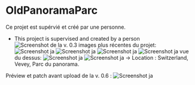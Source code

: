# OldPanoramaParc
 Ce projet est supérvié et créé par une personne.
 - This project is supervised and created by a person
![Screenshot de la v. 0.3](https://github.com/Zetsukae/OldPanoramaParc/releases/download/file/parc.du.panorama-MC.jpeg)
images plus récentes du projet:
![Screenshot ja](https://github.com/Zetsukae/OldPanoramaParc/releases/download/file/parc.du.panorama2.png)
![Screenshot ja](https://github.com/Zetsukae/OldPanoramaParc/releases/download/file/parc.du.panorama3.png)
![Screenshot ja](https://github.com/Zetsukae/OldPanoramaParc/releases/download/file/parc.du.panorama4.png)
![Screenshot ja](https://github.com/Zetsukae/OldPanoramaParc/releases/download/file/parc.du.panorama5.png)
vue du dessus:
![Screenshot ja](https://github.com/Zetsukae/OldPanoramaParc/releases/download/file/parc.du.panorama6.png)
![Screenshot ja](https://github.com/Zetsukae/OldPanoramaParc/releases/download/file/parc.du.panorama7.png)
-> Location : Switzerland, Vevey, Parc du panorama.

Préview et patch avant upload de la v. 0.6 :
![Screenshot ja](https://github.com/Zetsukae/OldPanoramaParc/releases/download/file/patch.mc.panorama.v.06ALPHA.jpg)
